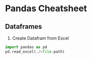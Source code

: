 # Pandas Cheatsheet

## Dataframes

1. Create Datafram from Excel

```python
import pandas as pd
pd.read_excel(./<file-path)
```
